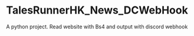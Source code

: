 # TalesRunnerHK_News_DCWebHook
A python project. Read website with Bs4 and output with discord webhook
